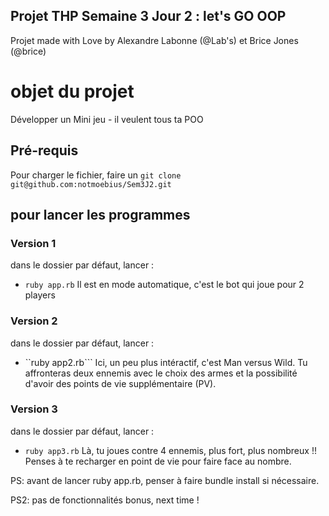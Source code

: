 ## Projet THP Semaine 3 Jour 2 : let's GO OOP

Projet made with Love by Alexandre Labonne (@Lab's) et Brice Jones (@brice)

# objet du projet
Développer un Mini jeu - il veulent tous ta POO

## Pré-requis
Pour charger le fichier, faire un ```git clone git@github.com:notmoebius/Sem3J2.git```

## pour lancer les programmes

### Version 1
dans le dossier par défaut, lancer :
- ```ruby app.rb```
Il est en mode automatique, c'est le bot qui joue pour 2 players

### Version 2
dans le dossier par défaut, lancer :
- ``ruby app2.rb```
Ici, un peu plus intéractif, c'est Man versus Wild. Tu affronteras deux ennemis avec le choix des armes et la possibilité d'avoir des points de vie supplémentaire (PV).

### Version 3
dans le dossier par défaut, lancer :
- ```ruby app3.rb```
Là, tu joues contre 4 ennemis, plus fort, plus nombreux !! Penses à te recharger en point de vie pour faire face au nombre.

PS: avant de lancer ruby app.rb, penser à faire bundle install si nécessaire.

PS2: pas de fonctionnalités bonus, next time !


#

